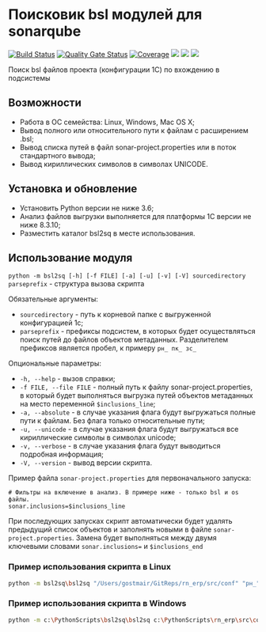 # Поисковик bsl модулей для sonarqube

[![Build Status](https://travis-ci.org/brobots-corporation/bsl2sq.svg?branch=master)](https://travis-ci.org/brobots-corporation/bsl2sq)
[![Quality Gate Status](https://sonarcloud.io/api/project_badges/measure?project=bsl2sq&metric=alert_status)](https://sonarcloud.io/dashboard?id=bsl2sq)
[![Coverage](https://sonarcloud.io/api/project_badges/measure?project=bsl2sq&metric=coverage)](https://sonarcloud.io/dashboard?id=bsl2sq)
[![](https://img.shields.io/pypi/v/bsl2sq.svg?style=flat&color=blue)](https://pypi.org/project/bsl2sq/)
[![](https://img.shields.io/pypi/pyversions/bsl2sq.svg)](https://pypi.python.org/pypi/bsl2sq/)
[![](https://img.shields.io/badge/license-GPL3-yellow.svg)](https://github.com/brobots-corporation/bsl2sq/blob/master/LICENSE)

Поиск bsl файлов проекта (конфигурации 1С) по вхождению в подсистемы

## Возможности

* Работа в ОС семейства: Linux, Windows, Mac OS X;
* Вывод полного или относительного пути к файлам с расширением .bsl;
* Вывод списка путей в файл sonar-project.properties или в поток стандартного вывода;
* Вывод кириллических символов в символах UNICODE.

## Установка и обновление

* Установить Python версии не ниже 3.6;
* Анализ файлов выгрузки выполняется для платформы 1С версии не ниже 8.3.10;
* Разместить каталог bsl2sq в месте использования.

## Использование модуля

`python -m bsl2sq [-h] [-f FILE] [-a] [-u] [-v] [-V] sourcedirectory parseprefix` - структура вызова скрипта

Обязательные аргументы:
* `sourcedirectory` - путь к корневой папке с выгруженной конфигурацией 1с;
* `parseprefix` -  префиксы подсистем, в которых будет осуществляться поиск путей до файлов объектов метаданных. Разделителем префиксов является пробел, к примеру `рн_ пк_ зс_`
  
Опциональные параметры:
* `-h, --help` - вызов справки;
* `-f FILE, --file FILE` - полный путь к файлу sonar-project.properties, в который будет выполняться выгрузка путей объектов метаданных на место переменной `$inclusions_line`;
* `-a, --absolute` - в случае указания флага будут выгружаться полные пути к файлам. Без флага только относительные пути;
* `-u, --unicode` - в случае указания флага будут выгружаться все кириллические символы в символах unicode;
* `-v, --verbose` - в случае указания флага будут выводиться подробная информация;
* `-V, --version` - вывод версии скрипта.

Пример файла `sonar-project.properties` для первоначального запуска:

```properties
# Фильтры на включение в анализ. В примере ниже - только bsl и os файлы.
sonar.inclusions=$inclusions_line
```
При последующих запусках скрипт автоматически будет удалять предыдущий список  объектов и заполнять новыми в файле `sonar-project.properties`. Замена будет выполняться между двумя ключевыми словами `sonar.inclusions=` и `$inclusions_end`

### Пример использования скрипта в Linux

```sh
python -m bsl2sq\bsl2sq "/Users/gostmair/GitReps/rn_erp/src/conf" "рн_" -u -f "/Users/gostmair/GitReps/rn_erp/sonar-project.properties"
```

### Пример использования скрипта в Windows

```sh
python -m c:\PythonScripts\bsl2sq\bsl2sq c:\PythonScripts\rn_erp\src\conf\ рн_ -u -f d:\rn_erp\sonar-project.properties
```